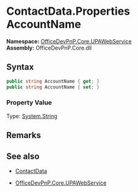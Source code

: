# ContactData.Properties AccountName
  

**Namespace:** [OfficeDevPnP.Core.UPAWebService](OfficeDevPnP.Core.UPAWebService.md)  
**Assembly:** OfficeDevPnP.Core.dll  
## Syntax
```C#
public string AccountName { get; }
public string AccountName { set; }
```

### Property Value
Type: [System.String](System.String.md) 

## Remarks 

## See also
- [ContactData](ContactData.md) 

- [OfficeDevPnP.Core.UPAWebService](OfficeDevPnP.Core.UPAWebService.md)
